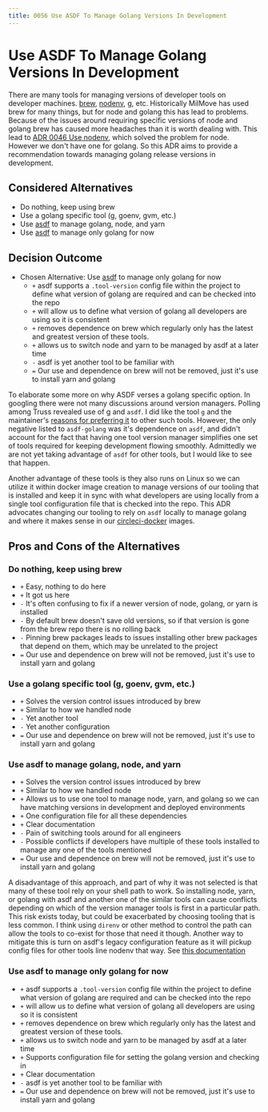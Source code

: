 ```yaml
---
title: 0056 Use ASDF To Manage Golang Versions In Development
---
```

# Use ASDF To Manage Golang Versions In Development

There are many tools for managing versions of developer tools on developer machines. [brew](https://brew.sh/), [nodenv](https://github.com/nodenv/nodenv), [g](https://github.com/stefanmaric/g), etc. Historically MilMove has used brew for many things, but for node and golang this has lead to problems. Because of the issues around requiring specific versions of node and golang brew has caused more headaches than it is worth dealing with. This lead to [ADR 0046 Use nodenv](0046-use-nodenv.md), which solved the problem for node. However we don't have one for golang. So this ADR aims to provide a recommendation towards managing golang release versions in development.

## Considered Alternatives

* Do nothing, keep using brew
* Use a golang specific tool (g, goenv, gvm, etc.)
* Use [asdf](https://asdf-vm.com/) to manage golang, node, and yarn
* Use [asdf](https://asdf-vm.com/) to manage only golang for now

## Decision Outcome

* Chosen Alternative: Use [asdf](https://asdf-vm.com/) to manage only golang for now
  * `+` asdf supports a `.tool-version` config file within the project to define what version of golang are required and can be checked into the repo
  * `+` will allow us to define what version of golang all developers are using so it is consistent
  * `+` removes dependence on brew which regularly only has the latest and greatest version of these tools.
  * `+` allows us to switch node and yarn to be managed by asdf at a later time
  * `-` asdf is yet another tool to be familiar with
  * `=` Our use and dependence on brew will not be removed, just it's use to install yarn and golang

To elaborate some more on why ASDF verses a golang specific option. In googling there were not many discussions around version managers. Polling among Truss revealed use of [g](https://github.com/stefanmaric/g) and `asdf`. I did like the tool `g` and the maintainer's [reasons for preferring it](https://github.com/stefanmaric/g#the-alternatives-and-why-i-prefer-g) to other such tools. However, the only negative listed to `asdf-golang` was it's dependence on `asdf`, and didn't account for the fact that having one tool version manager simplifies one set of tools required for keeping development flowing smoothly. Admittedly we are not yet taking advantage of `asdf` for other tools, but I would like to see that happen.

Another advantage of these tools is they also runs on Linux so we can utilize it within docker image creation to manage versions of our tooling that is installed and keep it in sync with what developers are using locally from a single tool configuration file that is checked into the repo. This ADR advocates changing our tooling to rely on `asdf` locally to manage golang and where it makes sense in our [circleci-docker](https://github.com/transcom/circleci-docker) images.

## Pros and Cons of the Alternatives

### Do nothing, keep using brew

* `+` Easy, nothing to do here
* `+` It got us here
* `-` It's often confusing to fix if a newer version of node, golang, or yarn is installed
* `-` By default brew doesn't save old versions, so if that version is gone from the brew repo there is no rolling back
* `-` Pinning brew packages leads to issues installing other brew packages that depend on them, which may be unrelated to the project
* `=` Our use and dependence on brew will not be removed, just it's use to install yarn and golang

### Use a golang specific tool (g, goenv, gvm, etc.)

* `+` Solves the version control issues introduced by brew
* `+` Similar to how we handled node
* `-` Yet another tool
* `-` Yet another configuration
* `=` Our use and dependence on brew will not be removed, just it's use to install yarn and golang

### Use asdf to manage golang, node, and yarn

* `+` Solves the version control issues introduced by brew
* `+` Similar to how we handled node
* `+` Allows us to use one tool to manage node, yarn, and golang so we can have matching versions in development and deployed environments
* `+` One configuration file for all these dependencies
* `+` Clear documentation
* `-` Pain of switching tools around for all engineers
* `-` Possible conflicts if developers have multiple of these tools installed to manage any one of the tools mentioned
* `=` Our use and dependence on brew will not be removed, just it's use to install yarn and golang

A disadvantage of this approach, and part of why it was not selected is that many of these tool rely on your shell path to work. So installing node, yarn, or golang with asdf and another one of the similar tools can cause conflicts depending on which of the version manager tools is first in a particular path. This risk exists today, but could be exacerbated by choosing tooling that is less common. I think using `direnv` or other method to control the path can allow the tools to co-exist for those that need it though. Another way to mitigate this is turn on asdf's legacy configuration feature as it will pickup config files for other tools line nodenv that way. See [this documentation](https://asdf-vm.com/#/core-configuration?id=homeasdfrc)

### Use asdf to manage only golang for now

* `+` asdf supports a `.tool-version` config file within the project to define what version of golang are required and can be checked into the repo
* `+` will allow us to define what version of golang all developers are using so it is consistent
* `+` removes dependence on brew which regularly only has the latest and greatest version of these tools.
* `+` allows us to switch node and yarn to be managed by asdf at a later time
* `+` Supports configuration file for setting the golang version and checking in
* `+` Clear documentation
* `-` asdf is yet another tool to be familiar with
* `=` Our use and dependence on brew will not be removed, just it's use to install yarn and golang
